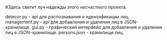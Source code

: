 #Здесь светит луч надежды этого несчастного проекта.

detecor.py - api для распознавания и идентификации лиц.
management.py - api для добавления и удаления лиц в JSON-хранилище.
gui.py - графический интерфейс для добавления и удаления лиц в JSON-хранилище.
persons.json - хранилище лиц.
